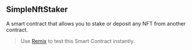 ## SimpleNftStaker
A smart contract that allows you to stake or deposit any NFT from another contract.
> Use [Remix](http://remix.ethereum.org/) to test this Smart Contract instantly.
